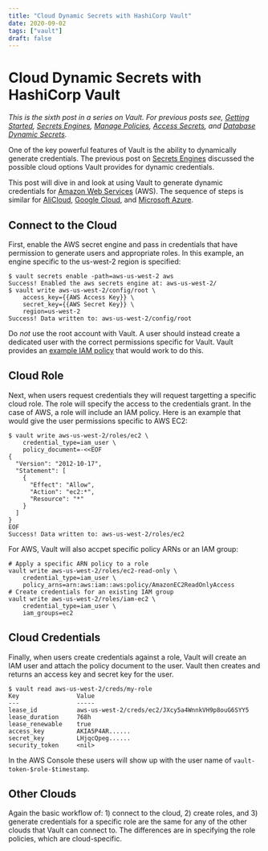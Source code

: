 ```yaml
---
title: "Cloud Dynamic Secrets with HashiCorp Vault"
date: 2020-09-02
tags: ["vault"]
draft: false
---
```


# Cloud Dynamic Secrets with HashiCorp Vault

*This is the sixth post in a series on Vault. For previous posts see,
[Getting Started](/post/vault-getting-started),
[Secrets Engines](/post/vault-secrets-engine),
[Manage Policies](/post/vault-manage-policies),
[Access Secrets](/post/vault-access-secrets), and
[Database Dynamic Secrets](/post/vault-database-dynamic-secrets).*

One of the key powerful features of Vault is the ability to dynamically generate
credentials. The previous post on [Secrets Engines](/post/vault-secrets-engine)
discussed the possible cloud options Vault provides for dynamic
credentials.

This post will dive in and look at using Vault to generate dynamic credentials
for [Amazon Web Services](https://www.vaultproject.io/docs/secrets/aws) (AWS).
The sequence of steps is similar for
[AliCloud](https://www.vaultproject.io/docs/secrets/alicloud),
[Google Cloud](https://www.vaultproject.io/docs/secrets/gcp), and
[Microsoft Azure](https://www.vaultproject.io/docs/secrets/azure).

## Connect to the Cloud

First, enable the AWS secret engine and pass in credentials that have permission
to generate users and appropriate roles. In this example, an engine specific to
the us-west-2 region is specified:

```shell
$ vault secrets enable -path=aws-us-west-2 aws
Success! Enabled the aws secrets engine at: aws-us-west-2/
$ vault write aws-us-west-2/config/root \
    access_key={{AWS Access Key}} \
    secret_key={{AWS Secret Key}} \
    region=us-west-2
Success! Data written to: aws-us-west-2/config/root
```

Do *not* use the root account with Vault. A user should instead create a
dedicated user with the correct permissions specific for Vault. Vault provides
an [example IAM policy](https://www.vaultproject.io/docs/secrets/aws#example-iam-policy-for-vault)
that would work to do this.

## Cloud Role

Next, when users request credentials they will request targetting a specific
cloud role. The role will specify the access to the credentials grant. In the
case of AWS, a role will include an IAM policy. Here is an example that would
give the user permissions specific to AWS EC2:

```shell
$ vault write aws-us-west-2/roles/ec2 \
    credential_type=iam_user \
    policy_document=-<<EOF
{
  "Version": "2012-10-17",
  "Statement": [
    {
      "Effect": "Allow",
      "Action": "ec2:*",
      "Resource": "*"
    }
  ]
}
EOF
Success! Data written to: aws-us-west-2/roles/ec2
```

For AWS, Vault will also accpet specific policy ARNs or an IAM group:

```shell
# Apply a specific ARN policy to a role
vault write aws-us-west-2/roles/ec2-read-only \
    credential_type=iam_user \
    policy_arns=arn:aws:iam::aws:policy/AmazonEC2ReadOnlyAccess
# Create credentials for an existing IAM group
vault write aws-us-west-2/roles/iam-ec2 \
    credential_type=iam_user \
    iam_groups=ec2
```

## Cloud Credentials

Finally, when users create credentials against a role, Vault will create an
IAM user and attach the policy document to the user. Vault then creates and
returns an access key and secret key for the user.

```shell
$ vault read aws-us-west-2/creds/my-role
Key                Value
---                -----
lease_id           aws-us-west-2/creds/ec2/JXcy5a4WnnkVH9p8ouG6SYY5
lease_duration     768h
lease_renewable    true
access_key         AKIA5P4AR......
secret_key         LHjqcQpeg......
security_token     <nil>
```

In the AWS Console these users will show up with the user name of
`vault-token-$role-$timestamp`.

## Other Clouds

Again the basic workflow of: 1) connect to the cloud, 2) create roles, and
3) generate credentials for a specific role are the same for any of the other
clouds that Vault can connect to. The differences are in specifying the role
policies, which are cloud-specific.
